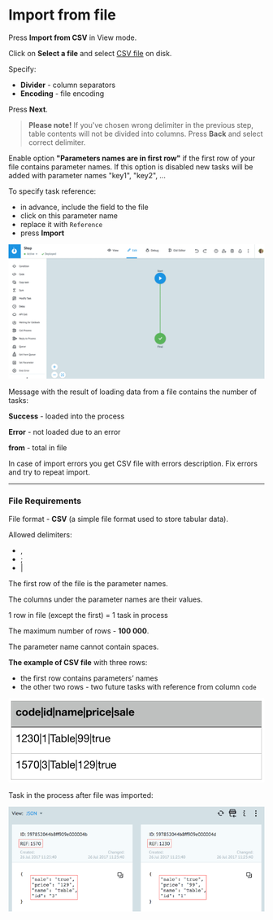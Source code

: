 # Import from file

Press **Import from CSV** in View mode.

Click on **Select a file** and select [CSV file](#file-requirements) on disk. 

Specify:
* **Divider** - column separators
* **Encoding** - file encoding

Press **Next**.

> **Please note!** If you've chosen wrong delimiter in the previous step, table contents will not be divided into columns. Press **Back** and select correct delimiter.

Enable option **"Parameters names are in first row"** if the first row of your file contains parameter names. 
If this option is disabled new tasks will be added with parameter names "key1", "key2", …
    
To specify task reference:

* in advance, include the field to the file 
* click on this parameter name 
* replace it with `Reference`  
* press **Import**
  
![img](../img/tasks/importCSV.gif)
  
Message with the result of loading data from a file contains the number of tasks:

**Success** - loaded into the process

**Error** - not loaded due to an error

**from** - total in file

In case of import errors you get CSV file with errors description.
Fix errors and try to repeat import.

----------------------------------------------------------------------------
### File Requirements
  
File format - **CSV** (a simple file format used to store tabular data).

Allowed delimiters:
  
* ,
* ;
* |
  
The first row of the file is the parameter names.

The columns under the parameter names are their values.

1 row in file (except the first) = 1 task in process

The maximum number of rows - **100 000**.

The parameter name cannot contain spaces.

**The example of CSV file** with three rows:
* the first row contains parameters’ names
* the other two rows - two future tasks with reference from column `code`
  
![img](../img/tasks/file_csv.png)
  
Task in the process after file was imported:
    
![img](../img/tasks/tasks_after_import.png)



